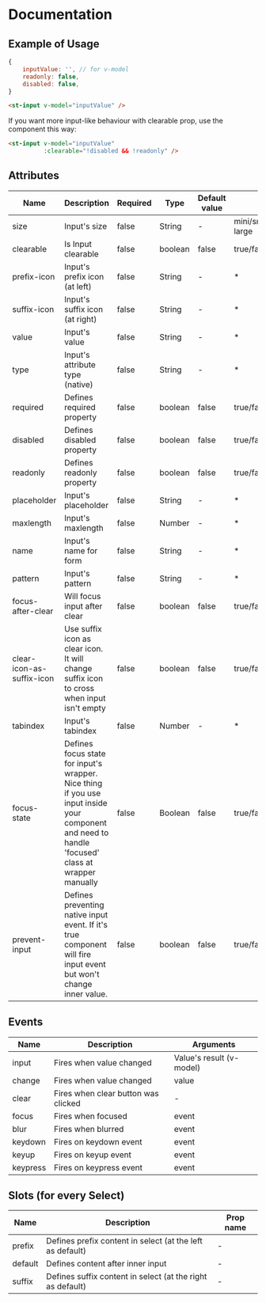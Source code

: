 # Documentation

## Example of Usage

```javascript
{
    inputValue: '', // for v-model
    readonly: false,
    disabled: false,
}
```

```html
<st-input v-model="inputValue" />
```

If you want more input-like behaviour with clearable prop, use the component this way:

```html
<st-input v-model="inputValue" 
          :clearable="!disabled && !readonly" />
```

## Attributes

| Name | Description | Required | Type | Default value | Possible values |
| --- | --- | --- | --- | --- | --- |
| size | Input's size | false | String | - | mini/small/medium/large/extra-large |
| clearable | Is Input clearable | false | boolean | false | true/false |
| prefix-icon | Input's prefix icon (at left) | false | String | - | * |
| suffix-icon | Input's suffix icon (at right) | false | String | - | * |
| value | Input's value | false | String | - | * |
| type | Input's attribute type (native) | false | String | - | * |
| required | Defines required property | false | boolean | false | true/false |
| disabled | Defines disabled property | false | boolean | false | true/false |
| readonly | Defines readonly property | false | boolean | false | true/false |
| placeholder | Input's placeholder | false | String | - | * |
| maxlength | Input's maxlength | false | Number | - | * |
| name | Input's name for form | false | String | - | * |
| pattern | Input's pattern | false | String | - | * |
| focus-after-clear | Will focus input after clear | false | boolean | false | true/false |
| clear-icon-as-suffix-icon | Use suffix icon as clear icon. It will change suffix icon to cross when input isn't empty | false | boolean | false | true/false |
| tabindex | Input's tabindex | false | Number | - | * |
| focus-state | Defines focus state for input's wrapper. Nice thing if you use input inside your component and need to handle 'focused' class at wrapper manually | false | Boolean | false | true/false |
| prevent-input | Defines preventing native input event. If it's true component will fire input event but won't change inner value.  | false | boolean | false | true/false |

## Events

| Name | Description | Arguments |
| --- | --- | --- |
| input | Fires when value changed | Value's result (v-model) |
| change | Fires when value changed | value |
| clear | Fires when clear button was clicked | - |
| focus | Fires when focused | event |
| blur | Fires when blurred | event |
| keydown | Fires on keydown event | event |
| keyup | Fires on keyup event | event |
| keypress | Fires on keypress event | event |

## Slots (for every Select)

| Name | Description | Prop name |
| --- | --- | --- |
| prefix | Defines prefix content in select (at the left as default) | - |
| default | Defines content after inner input | - |
| suffix | Defines suffix content in select (at the right as default) | - |
